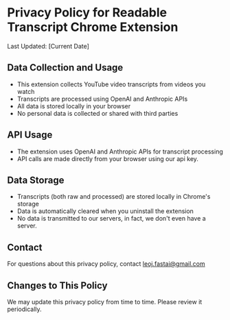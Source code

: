 # Privacy Policy for Readable Transcript Chrome Extension

Last Updated: [Current Date]

## Data Collection and Usage
- This extension collects YouTube video transcripts from videos you watch
- Transcripts are processed using OpenAI and Anthropic APIs
- All data is stored locally in your browser
- No personal data is collected or shared with third parties

## API Usage
- The extension uses OpenAI and Anthropic APIs for transcript processing
- API calls are made directly from your browser using our api key.

## Data Storage
- Transcripts (both raw and processed) are stored locally in Chrome's storage
- Data is automatically cleared when you uninstall the extension
- No data is transmitted to our servers, in fact, we don't even have a server.

## Contact
For questions about this privacy policy, contact leoj.fastai@gmail.com

## Changes to This Policy
We may update this privacy policy from time to time. Please review it periodically.